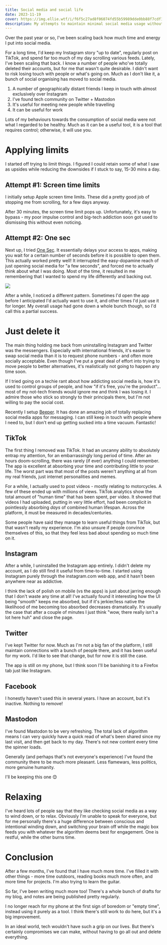 ```yaml
---
title: Social media and social life
date: 2023-11-19
cover: https://img.ellie.wtf/i/f6f5c27ad8f06074fd55b59989dde0bb88f7cdf1944f77740eb8c4b9afd2b43c.jpg
description: My attempts to maintain minimal social media usage without becoming hooked on an infinite-scrolling algorithm.
---
```

Over the past year or so, I've been scaling back how much time and energy I put into social media.

For a long time, I'd keep my Instagram story "up to date", regularly post on TikTok, and spend far too much of my day scrolling various feeds. Lately, I've been scaling that back. I know a number of people who've totally deleted their accounts, but for me that wasn't quite desirable. I didn't want to risk losing touch with people or what's going on. Much as I don't like it, a bunch of social organising has moved to social media.

1. A number of geographically distant friends I keep in touch with almost exclusively over Instagram
2. I've found tech community on Twitter + Mastodon
3. It's useful for meeting new people while travelling
4. It can be useful for work

Lots of my behaviours towards the consumption of social media were not what I regarded to be healthy. Much as it can be a useful tool, it is a tool that requires control; otherwise, it will use you.

# Applying limits

I started off trying to limit things. I figured I could retain some of what I saw as upsides while reducing the downsides if I stuck to say, 15-30 mins a day.
## Attempt #1: Screen time limits

I initially setup Apple screen time limits. These did a pretty good job of stopping me from scrolling, for a few days anyway. 

After 30 minutes, the screen time limit pops up. Unfortunately, it's easy to bypass - my poor impulse control and big-tech addiction soon got used to dismissing this without even noticing.

## Attempt #2: One sec

Next up, I tried [One Sec](https://one-sec.app/). It essentially delays your access to apps, making you wait for a certain number of seconds before it is possible to open them. This actually worked pretty well! It interrupted the easy-dopamine reach of just opening social media for "a few seconds", and forced me to actually think about what I was doing. Most of the time, it resulted in me remembering that I wanted to spend my life differently and backing out.

![](https://img.ellie.wtf/i/4fdb295d3303f0871d00782a3ef40157329f52c4f9698241c1cc2bb4ed99af56.jpg)

After a while, I noticed a different pattern. Sometimes I'd open the app before I anticipated I'd actually want to use it, and other times I'd just use it for longer. My overall usage had gone down a whole bunch though, so I'd call this a partial success.

# Just delete it

The main thing holding me back from uninstalling Instagram and Twitter was the messengers. Especially with international friends, it's easier to swap social media than it is to request phone numbers - and often more socially acceptable. Even though I've put a great deal of effort into trying to move people to better alternatives, it's realistically not going to happen any time soon.

If I tried going on a techie rant about how addicting social media is, how it's used to control groups of people, and how "if it's free, you're the product"... most of my not-tech friends would ignore me and think I was losing it. I admire those who stick so strongly to their principals there, but I'm not willing to pay the social cost.

Recently I setup [Beeper](https://www.beeper.com/). It has done an amazing job of totally replacing social media apps for messaging. I can still keep in touch with people where I need to, but I don't end up getting sucked into a time vacuum. Fantastic!

## TikTok

The first thing I removed was TikTok. It had an uncanny ability to absolutely entrap my attention, for an embarrassingly long period of time. After an hours doom-scrolling, there was rarely (if ever) anything I could remember. The app is excellent at absorbing your time and contributing little to your life. The worst part was that most of the posts weren't anything at all from my real friends, just internet personalities and memes.

For a while, I actually used to post videos - mostly relating to motorcycles. A few of these ended up with millions of views. TikTok analytics show the total amount of "human time" that has been spent, per video. It showed that videos I had uploaded, putting in very little effort, had been complicit in pointlessly absorbing _days_ of combined human lifespan. Across the platform, it must be measured in decades/centuries.

Some people have said they manage to learn useful things from TikTok, but that wasn't really my experience. I'm also unsure if people convince themselves of this, so that they feel less bad about spending so much time on it.

## Instagram

After a while, I uninstalled the Instagram app entirely. I didn't delete my account, as I do still find it useful from time-to-time. I started using Instagram purely through the instagram.com web app, and it hasn't been anywhere near as addictive.

I think the lack of polish on mobile (vs the apps) is just about jarring enough that I don't waste any time at all! I've actually found it interesting how the UI being "smooth" keeps me absorbed, but if it's jerkier/less native the likelihood of me becoming too absorbed decreases dramatically. It's usually the case that after a couple of minutes I just think "wow, there really isn't a lot here huh" and close the page.

## Twitter

I've kept Twitter for now. Much as I'm not a big fan of the platform, I still maintain connections with a bunch of people there, and it has been useful for my work. I'd like to see that change, but for now it is still the case.

The app is still on my phone, but I think soon I'll be banishing it to a Firefox tab just like Instagram.

## Facebook

I honestly haven't used this in several years. I have an account, but it's inactive. Nothing to remove!

## Mastodon

I've found Mastodon to be very refreshing. The total lack of algorithm means I can very quickly have a quick read of what's been shared since my last visit, and then get back to my day. There's not new content every time the spinner loads.

Generally (and perhaps that's not everyone's experience) I've found the community there to be much more pleasant. Less flamewars, less politics, more genuine humanity.

I'll be keeping this one 😊

# Relaxing

I've heard lots of people say that they like checking social media as a way to wind down, or to relax. Obviously I'm unable to speak for everyone, but for me personally there's a huge difference between conscious and intentional winding down, and switching your brain off while the magic box feeds you with whatever the algorithm deems best for engagement. One is restful, while the other burns time.

# Conclusion

After a few months, I've found that I have much more time. I've filled it with other things - more time outdoors, reading books much more often, and more time for projects. I'm also trying to learn the guitar.

So far, I've been writing much more too! There's a whole bunch of drafts for my blog, and notes are being published pretty regularly. 

I no longer reach for my phone at the first sign of boredom or "empty time", instead using it purely as a tool. I think there's still work to do here, but it's a big improvement.

In an ideal world, tech wouldn't have such a grip on our lives. But there's certainly compromises we can make, without having to go all out and delete everything.

